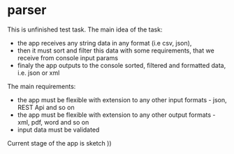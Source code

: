 # parser
This is unfinished test task. 
The main idea of the task: 
- the app receives any string data in any format (i.e csv, json), 
- then it must sort and filter this data with some requirements, that we receive from console input params
- finaly the app outputs to the console sorted, filtered and formatted data, i.e. json or xml 

The main requirements:
- the app must be flexible with extension to any other input formats - json, REST Api and so on
- the app must be flexible with extension to any other output formats - xml, pdf, word and so on
- input data must be validated

Current stage of the app is sketch )) 
